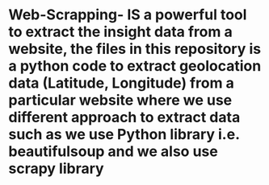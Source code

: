# Web-Scrapping- IS a powerful tool to extract the insight data from a website, the files in this repository is a python code to extract geolocation data (Latitude, Longitude) from a particular website where we use different approach to extract data such as we use Python library i.e. beautifulsoup and we also use scrapy library    
